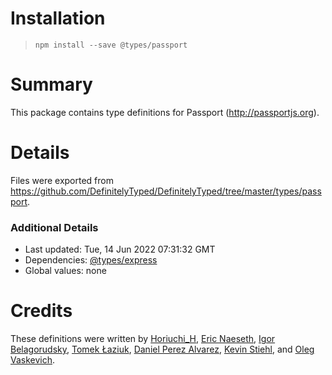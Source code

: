 # Installation
> `npm install --save @types/passport`

# Summary
This package contains type definitions for Passport (http://passportjs.org).

# Details
Files were exported from https://github.com/DefinitelyTyped/DefinitelyTyped/tree/master/types/passport.

### Additional Details
 * Last updated: Tue, 14 Jun 2022 07:31:32 GMT
 * Dependencies: [@types/express](https://npmjs.com/package/@types/express)
 * Global values: none

# Credits
These definitions were written by [Horiuchi_H](https://github.com/horiuchi), [Eric Naeseth](https://github.com/enaeseth), [Igor Belagorudsky](https://github.com/theigor), [Tomek Łaziuk](https://github.com/tlaziuk), [Daniel Perez Alvarez](https://github.com/unindented), [Kevin Stiehl](https://github.com/kstiehl), and [Oleg Vaskevich](https://github.com/vaskevich).
